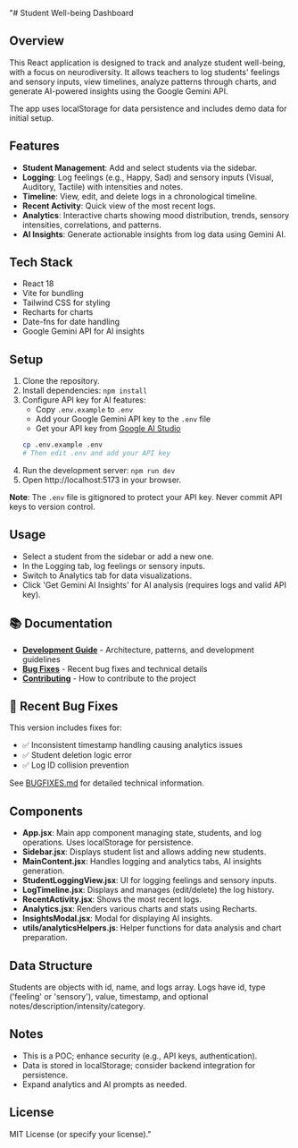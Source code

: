"# Student Well-being Dashboard

## Overview

This React application is designed to track and analyze student well-being, with a focus on neurodiversity. It allows teachers to log students' feelings and sensory inputs, view timelines, analyze patterns through charts, and generate AI-powered insights using the Google Gemini API.

The app uses localStorage for data persistence and includes demo data for initial setup.

## Features

- **Student Management**: Add and select students via the sidebar.
- **Logging**: Log feelings (e.g., Happy, Sad) and sensory inputs (Visual, Auditory, Tactile) with intensities and notes.
- **Timeline**: View, edit, and delete logs in a chronological timeline.
- **Recent Activity**: Quick view of the most recent logs.
- **Analytics**: Interactive charts showing mood distribution, trends, sensory intensities, correlations, and patterns.
- **AI Insights**: Generate actionable insights from log data using Gemini AI.

## Tech Stack

- React 18
- Vite for bundling
- Tailwind CSS for styling
- Recharts for charts
- Date-fns for date handling
- Google Gemini API for AI insights

## Setup

1. Clone the repository.
2. Install dependencies: `npm install`
3. Configure API key for AI features:
   - Copy `.env.example` to `.env`
   - Add your Google Gemini API key to the `.env` file
   - Get your API key from [Google AI Studio](https://makersuite.google.com/app/apikey)
   ```bash
   cp .env.example .env
   # Then edit .env and add your API key
   ```
4. Run the development server: `npm run dev`
5. Open http://localhost:5173 in your browser.

**Note**: The `.env` file is gitignored to protect your API key. Never commit API keys to version control.

## Usage

- Select a student from the sidebar or add a new one.
- In the Logging tab, log feelings or sensory inputs.
- Switch to Analytics tab for data visualizations.
- Click 'Get Gemini AI Insights' for AI analysis (requires logs and valid API key).

## 📚 Documentation

- **[Development Guide](DEVELOPMENT.md)** - Architecture, patterns, and development guidelines
- **[Bug Fixes](BUGFIXES.md)** - Recent bug fixes and technical details  
- **[Contributing](CONTRIBUTING.md)** - How to contribute to the project

## 🔧 Recent Bug Fixes

This version includes fixes for:
- ✅ Inconsistent timestamp handling causing analytics issues
- ✅ Student deletion logic error  
- ✅ Log ID collision prevention

See [BUGFIXES.md](BUGFIXES.md) for detailed technical information.

## Components

- **App.jsx**: Main app component managing state, students, and log operations. Uses localStorage for persistence.
- **Sidebar.jsx**: Displays student list and allows adding new students.
- **MainContent.jsx**: Handles logging and analytics tabs, AI insights generation.
- **StudentLoggingView.jsx**: UI for logging feelings and sensory inputs.
- **LogTimeline.jsx**: Displays and manages (edit/delete) the log history.
- **RecentActivity.jsx**: Shows the most recent logs.
- **Analytics.jsx**: Renders various charts and stats using Recharts.
- **InsightsModal.jsx**: Modal for displaying AI insights.
- **utils/analyticsHelpers.js**: Helper functions for data analysis and chart preparation.

## Data Structure

Students are objects with id, name, and logs array. Logs have id, type ('feeling' or 'sensory'), value, timestamp, and optional notes/description/intensity/category.

## Notes

- This is a POC; enhance security (e.g., API keys, authentication).
- Data is stored in localStorage; consider backend integration for persistence.
- Expand analytics and AI prompts as needed.

## License

MIT License (or specify your license)." 